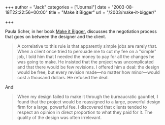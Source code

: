 +++
author = "Jack"
categories = ["Journal"]
date = "2003-08-18T22:22:56+00:00"
title = "Make it Bigger"
url = "/2003/make-it-bigger/"

+++

Paula Scher, in her book [Make it Bigger][1], discusses the negotiation process that goes on between the designer and the client.
  


> A correlative to this rule is that apparently simple jobs are rarely that. When a client once tried to persuade me to cut my fee on a "simple" job, I told him that I needed the money to pay for all the changes he was going to make. He insisted that the project was uncomplicated and that there would be few revisions. I offered him a deal: the design would be free, but every revision made&#8212;no matter how minor&#8212;would cost a thousand dollars. He refused the deal.

And
  


> When my design failed to make it through the bureaucratic gauntlet, I found that the project would be reassigned to a large, powerful design firm for a large, powerful fee. I discovered that clients tended to respect an opinion in direct proportion to what they paid for it. The quality of the design was often irrelevant.

 [1]: http://newyork.aiga.org/ideas/features/scher.html "AIGA New York"